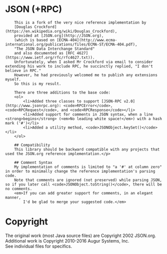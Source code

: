 # JSON (+RPC)
		This is a fork of the very nice reference implementation by 
		[Douglas Crockford](https://en.wikipedia.org/wiki/Douglas_Crockford), 
		provided at [JSON.org](http://JSON.org), 
		(which is based on [ECMA-404](http://www.ecma-international.org/publications/files/ECMA-ST/ECMA-404.pdf), 
		"The JSON Data Interchange Standard"
		and also documented as [RFC 4627](https://www.ietf.org/rfc/rfc4627.txt)).  
		Unfortunately, when I asked Mr Crockford via email to consider extending his work to include RPC, he succinctly replied, "I don't believe in RPC."  
		However, he had previously welcomed me to publish any extensions myself.
		So this is my result.  

		There are three additions to the base code:
		<ol>
			<li>Added three classes to support [JSON-RPC v2.0](http://www.jsonrpc.org): <code>RPCError</code>, <code>RPCRequest</code>, and <code>RPCResponse</code></li>
			<li>Added support for comments in JSON syntax, when a line <strong>begins</strong> (<em>No leading white space!</em>) with a hash mark ('#')</li>
			<li>Added a utility method, <code>JSONObject.keySet()</code></li>
		</ol>

		## Compatibility
		This library should be backward compatible with any projects that used the JSON.org reference implementation.</p>

		## Comment Syntax
		My implementation of comments is limited to "a '#' at column zero" in order to minimally change the reference implementation's parsing code.  
		Note that comments are ignored (not preserved) while parsing JSON, so if you later call <code>JSONObject.toString()</code>, there will be no comments.
		<em>If you can add greater support for comments, in an elegant manner, 
			I'd be glad to merge your suggested code.</em>

# Copyright
The original work (most Java source files) are Copyright 2002 JSON.org.  
Additional work is Copyright 2010-2016 Augur Systems, Inc.  
See individual files for specifics.
